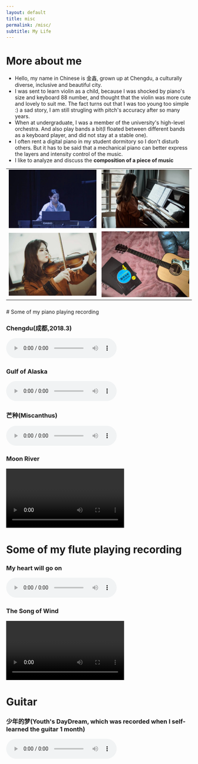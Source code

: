 ```yaml
---
layout: default
title: misc
permalink: /misc/
subtitle: My Life
---
```


# More about me
* Hello, my name in Chinese is 金鑫, grown up at Chengdu, a culturally diverse, inclusive and beautiful city.
* I was sent to learn violin as a child, because I was shocked by piano's size and keyboard 88 number, and thought that the violin was more cute and lovely to suit me. The fact turns out that I was too young too simple :) a sad story, I am still strugling with pitch's accuracy after so many years.
* When at undergraduate, I was a member of the university's high-level orchestra. And also play bands a bit(I floated between different bands as a keyboard player, and did not stay at a stable one). 
* I often rent a digital piano in my student dormitory so I don't disturb others. But it has to be said that a mechanical piano can better express the layers and intensity control of the music.
* I like to analyze and discuss the **composition of a piece of music**


<table>
    <tr>
        <td ><center><img src="/assets/img/misc/2018.jpg" width="400" ></center></td>
        <td ><center><img src="/assets/img/misc/piano_me.jpg" width="400"></center></td>
    </tr>
    <tr>
        <td ><center><img src="/assets/img/misc/violin.png" width="400" ></center></td>
        <td ><center><img src="/assets/img/misc/my_guitar.jpg" width="400"></center></td>
    </tr>
</table>


<h3></h3>
# Some of my piano playing recording
<h3></h3>
<h3>Chengdu(成都,2018.3)</h3>
<audio controls>
  <source src="/assets/audio/2018_3_Chengdu.mp3" type="audio/mp3">
</audio>

<h3>Gulf of Alaska</h3>
<audio controls>
  <source src="/assets/audio/GulfOfAlaska.mp3" type="audio/mp3">
</audio>

<h3>芒种(Miscanthus)</h3>
<audio controls>
  <source src="/assets/audio/芒种.mp3" type="audio/mp3">
</audio>


<h3>Moon River</h3>
<video width="320" controls>
  <source src="/assets/video/MoonRiver.mp4" type="video/mp4">
</video>

# Some of my flute playing recording

<h3>My heart will go on</h3>
<audio controls>
  <source src="/assets/audio/我心永恒_笛子.mp3" type="audio/mp3">
</audio>


<h3>The Song of Wind</h3>
<video width="320" controls>
  <source src="/assets/video/flute_2018.mp4" type="video/mp4">
</video>


# Guitar


<h3>少年的梦(Youth's DayDream, which was recorded when I self-learned the guitar 1 month)</h3>
<audio controls>
  <source src="/assets/audio/Youth+Dream+Place.mp3" type="audio/mp3">
</audio>